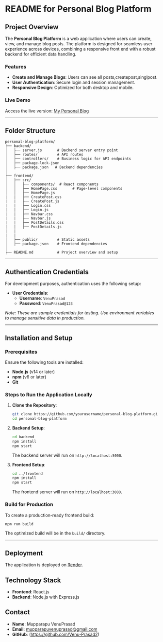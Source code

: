 # README for Personal Blog Platform

## Project Overview

The **Personal Blog Platform** is a web application where users can create, view, and manage blog posts. The platform is designed for seamless user experience across devices, combining a responsive front end with a robust backend for efficient data handling.

### Features

- **Create and Manage Blogs**: Users can see all posts,createpost,singlpost. 
- **User Authentication**: Secure login and session management.
- **Responsive Design**: Optimized for both desktop and mobile.


### Live Demo

Access the live version: [My Personal Blog](https://my-personal-blog-1-su18.onrender.com)

---

## Folder Structure

```
personal-blog-platform/
├── backend/
│   ├── server.js       # Backend server entry point
│   ├── routes/         # API routes
│   ├── controllers/    # Business logic for API endpoints  
│   ├── package-lock-json        
│   ├── package.json   # Backend dependencies
│
├── frontend/
│   ├── src/
│   │   ├── components/  # React components
│   │   ├── HomePage.css       # Page-level components
│   │   ├── HomePage.js
|   |   ├── CreatePost.css
|   |   ├── CreatePost.js
|   |   ├── Login.css
|   |   ├── Login.js
|   |   ├── Navbar.css
|   |   ├── Navbar.js
|   |   ├── PostDetails.css
|   |   ├── PostDetails.js
|   |   
|   |       
│   ├── public/         # Static assets
│   ├── package.json    # Frontend dependencies
│
├── README.md           # Project overview and setup
```

---

## Authentication Credentials

For development purposes, authentication uses the following setup:



- **User Credentials**:
  - **Username**: `VenuPrasad`
  - **Password**: `VenuPrasad@123`

*Note: These are sample credentials for testing. Use environment variables to manage sensitive data in production.*

---

## Installation and Setup

### Prerequisites

Ensure the following tools are installed:

- **Node.js** (v14 or later)
- **npm** (v6 or later)
- **Git**

### Steps to Run the Application Locally

1. **Clone the Repository**:
   ```bash
   git clone https://github.com/yourusername/personal-blog-platform.git
   cd personal-blog-platform
   ```

2. **Backend Setup**:
   ```bash
   cd backend
   npm install
   npm start
   ```
   The backend server will run on `http://localhost:5000`.

3. **Frontend Setup**:
   ```bash
   cd ../frontend
   npm install
   npm start
   ```
   The frontend server will run on `http://localhost:3000`.

### Build for Production

To create a production-ready frontend build:
```bash
npm run build
```
The optimized build will be in the `build/` directory.

---

## Deployment

The application is deployed on [Render](https://render.com). 


## Technology Stack

- **Frontend**: React.js
- **Backend**: Node.js with Express.js


## Contact

- **Name**: Mupparapu VenuPrasad
- **Email**: mupparapuvenuprasad@gmail.com
- **GitHub**: (https://github.com/Venu-Prasad2)

